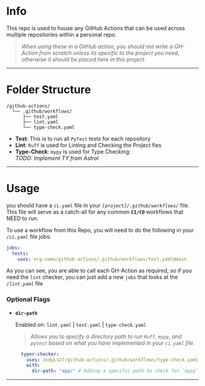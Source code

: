 # Info
This repo is used to house any GitHub Actions that can be used across multiple
repositories within a personal repo.

> _When using these in a GitHub action, you should not write a GH-Action from scratch unless its specific to the project 
you need, otherwise it should be placed here in this project._
---
# Folder Structure
```
/github-actions/
  └── .github/workflows/
      ├── test.yaml
      ├── lint.yaml
      └── type-check.yaml
```
- **Test**: This is to run all `PyTest` tests for each repository
- **Lint**: `Ruff` is used for Linting and Checking the Project fies
- **Type-Check**: `mypy` is used for Type Checking: <br/> *TODO: Implement TY from Astrol*

---
# Usage
you should have a `ci.yaml` file in your *`[project]/.github/workflows/`* file.
This file will serve as a catch-all for any common **`CI/CD`** workflows that NEED to run.

To use a workflow from this Repo, you will need to do the following in your *`/ci.yaml`* file jobs:
```yaml
jobs:
  tests:
    uses: org-name/github-actions/.github/workflows/test.yaml@main
```

As you can see, you are able to call each GH-Action as required, so if you need the `lint` checker, you can just add a 
new `jobs` that looks at the _`/lint.yaml`_ file 

### Optional Flags
- **`dir-path`**

    Enabled on: `lint.yaml` | `test.yaml` | `type-check.yaml`

    > _Allows you to specify a directory path to run `Ruff`, `mypy`, and `pytest` based on what you have 
implemented in your `ci.yaml` file._

    ```yaml
      typer-checker:
        uses: JodyLS27/github-actions/.github/workflows/type-check.yaml@main
        with:
          dir-path: "app/" # Adding a specific path to check for `mypy`
    ```

---